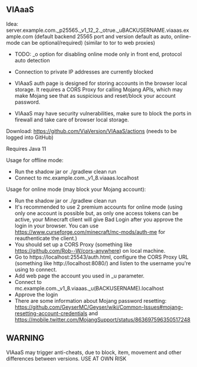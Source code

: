 VIAaaS
---
Idea: server.example.com._p25565._v1_12_2._otrue._uBACKUSERNAME.viaaas.example.com (default backend 25565 port and version
 default as auto, online-mode can be optional/required) (similar to tor to web proxies)

- TODO: _o option for disabling online mode only in front end, protocol auto detection

- Connection to private IP addresses are currently blocked

- VIAaaS auth page is designed for storing accounts in the browser local storage.
 It requires a CORS Proxy for calling Mojang APIs, which may make Mojang see that
 as suspicious and reset/block your account password.

- VIAaaS may have security vulnerabilities, make sure to block the ports in firewall and take care of browser local storage.

Download: https://github.com/ViaVersion/VIAaaS/actions (needs to be logged into GitHub)

Requires Java 11

Usage for offline mode:
- Run the shadow jar or ./gradlew clean run
- Connect to mc.example.com._v1_8.viaaas.localhost

Usage for online mode (may block your Mojang account):
- Run the shadow jar or ./gradlew clean run
- It's recommended to use 2 premium accounts for online mode (using only one account is possible but, as only one access tokens
 can be active, your Minecraft client will give Bad Login after you approve the login in your browser. You can use
 https://www.curseforge.com/minecraft/mc-mods/auth-me for reauthenticate the client.)
- You should set up a CORS Proxy (something like https://github.com/Rob--W/cors-anywhere) on local machine.
- Go to https://localhost:25543/auth.html, configure the CORS Proxy URL (something like http://localhost:8080/) and listen to
 the username you're using to connect.
- Add web page the account you used in _u parameter.
- Connect to mc.example.com._v1_8.viaaas._u(BACKUSERNAME).localhost
- Approve the login
- There are some information about Mojang password resetting: https://github.com/GeyserMC/Geyser/wiki/Common-Issues#mojang-resetting-account-credentials and https://mobile.twitter.com/MojangSupport/status/863697596350517248

## WARNING
VIAaaS may trigger anti-cheats, due to block, item, movement and other differences between versions. USE AT OWN RISK

